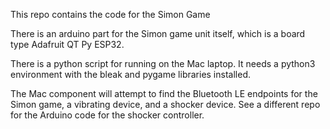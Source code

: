 This repo contains the code for the Simon Game

There is an arduino part for the Simon game unit itself, which is a board type Adafruit QT Py ESP32.

There is a python script for running on the Mac laptop.  It needs a python3 environment with the bleak
and pygame libraries installed.

The Mac component will attempt to find the Bluetooth LE endpoints for the Simon game, a vibrating device,
and a shocker device.  See a different repo for the Arduino code for the shocker controller.



